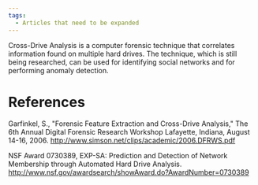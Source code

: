```yaml
---
tags:
  - Articles that need to be expanded
---
```

Cross-Drive Analysis is a computer forensic technique that correlates
information found on multiple hard drives. The technique, which is still
being researched, can be used for identifying social networks and for
performing anomaly detection.

# References

Garfinkel, S., "Forensic Feature Extraction and Cross-Drive Analysis,"
The 6th Annual Digital Forensic Research Workshop Lafayette, Indiana,
August 14-16, 2006.
<http://www.simson.net/clips/academic/2006.DFRWS.pdf>

NSF Award 0730389, EXP-SA: Prediction and Detection of Network
Membership through Automated Hard Drive Analysis.
<http://www.nsf.gov/awardsearch/showAward.do?AwardNumber=0730389>